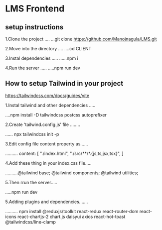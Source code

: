 # LMS Frontend

## setup instructions

1.Clone the project
....
...git clone https://github.com/Manojnagula/LMS.git

2.Move into the directory
....
....cd CLIENT

3.Instal dependencies
.....
......npm i

4.Run the server
.....
.....npm run dev


## How to setup Tailwind in your project
https://tailwindcss.com/docs/guides/vite

1.Instal tailwind and other dependencies
.....

....npm install -D tailwindcss postcss autoprefixer

2.Create 'tailwind.config.js' file
........

...... npx tailwindcss init -p

3.Edit config file content property as......

.......... content: [
    "./index.html",
    "./src/**/*.{js,ts,jsx,tsx}",
  ]

4.Add these thing in your index.css file.....

..........@tailwind base;
@tailwind components;
@tailwind utilities;

5.Then rrun the server.....

.....npm run dev

5.Adding plugins and dependencies.......

.......... npm install @reduxjs/toolkit react-redux react-router-dom react-icons react-chartjs-2 chart.js daisyui axios react-hot-toast @tailwindcss/line-clamp